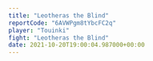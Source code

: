 ```yaml
---
title: "Leotheras the Blind"
reportCode: "6AVWPgm8tYbcFC2q"
player: "Touinki"
fight: "Leotheras the Blind"
date: 2021-10-20T19:00:04.987000+00:00
---
```

